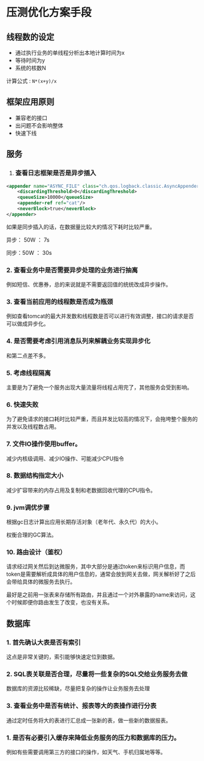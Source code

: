 # 压测优化方案手段



## 线程数的设定

- 通过执行业务的单线程分析出本地计算时间为x
- 等待时间为y
- 系统的核数N

计算公式 : `N*(x+y)/x`



## 框架应用原则

- 兼容老的接口
- 出问题不会影响整体
- 快速下线





## 服务

1. ### 查看日志框架是否是异步插入

```xml
<appender name="ASYNC_FILE" class="ch.qos.logback.classic.AsyncAppender">
    <discardingThreshold>0</discardingThreshold>
    <queueSize>10000</queueSize>
    <appender-ref ref="cat"/>
    <neverBlock>true</neverBlock>
</appender>
```

如果是同步插入的话，在数据量比较大的情况下耗时比较严重。

异步： 50W ： 7s

同步：50W  ： 30s

### 2. 查看业务中是否需要异步处理的业务进行抽离

例如短信、优惠券，总的来说就是不需要返回值的统统改成异步操作。

### 3. 查看当前应用的线程数是否成为瓶颈

例如查看tomcat的最大并发数和线程数是否可以进行有效调整，接口的请求是否可以做成异步化。

### 4. 是否需要考虑引用消息队列来解耦业务实现异步化

和第二点差不多。

### 5. 考虑线程隔离

主要是为了避免一个服务出现大量流量将线程占用完了，其他服务会受到影响。

### 6. 快速失败

为了避免请求的接口耗时比较严重，而且并发比较高的情况下，会拖垮整个服务的并发以及线程数占用。

### 7. 文件IO操作使用buffer。

减少内核级调用、减少IO操作、可能减少CPU指令

### 8. 数据结构指定大小

减少扩容带来的内存占用及复制和老数据回收代理的CPU指令。

### 9. jvm调优步骤

根据gc日志计算出应用长期存活对象（老年代、永久代）的大小。

权衡合理的GC算法。

### 10. 路由设计（鉴权）

请求经过网关然后到达微服务，其中大部分是通过token来标识用户信息，而token是需要解析成具体的用户信息的，通常会放到网关去做，网关解析好了之后会带给具体的微服务去执行。

最好是之前用一张表来存储所有路由，并且通过一个对外暴露的name来访问，这个时候即便你路由发生了改变，也没有关系。









## 数据库

### 1. 首先确认大表是否有索引

这点是非常关键的，索引能够快速定位到数据。

### 2. SQL表关联是否合理，尽量将一些复杂的SQL交给业务服务去做

数据库的资源比较稀缺，尽量把复杂的操作让业务服务去处理

### 3. 查看业务中是否有统计、报表等大的表操作进行分表

通过定时任务将大的表进行汇总成一张新的表，做一些新的数据报表。

### 1. 是否有必要引入缓存来降低业务服务的压力和数据库的压力。

例如有些需要调用第三方的接口的操作，如天气、手机归属地等等。















